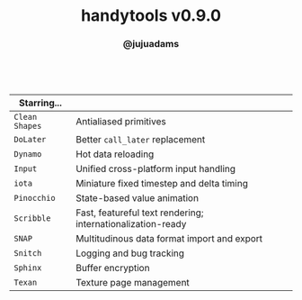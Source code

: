 <h1 align="center">handytools v0.9.0</h1>
<h3 align="center">@jujuadams</h3>

&nbsp;

&nbsp;

|Starring...   |                                                           |
|--------------|-----------------------------------------------------------|
|`Clean Shapes`|Antialiased primitives                                     |
|`DoLater`     |Better `call_later` replacement                            |
|`Dynamo`      |Hot data reloading                                         |
|`Input`       |Unified cross-platform input handling                      |
|`iota`        |Miniature fixed timestep and delta timing                  |
|`Pinocchio`   |State-based value animation                                |
|`Scribble`    |Fast, featureful text rendering; internationalization-ready|
|`SNAP`        |Multitudinous data format import and export                |
|`Snitch`      |Logging and bug tracking                                   |
|`Sphinx`      |Buffer encryption                                          |
|`Texan`       |Texture page management                                    |
